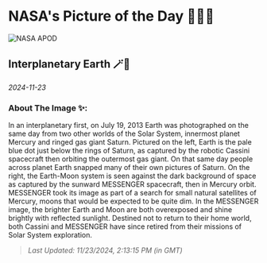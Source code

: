 
# NASA's Picture of the Day 🧑‍🚀💫

  ![NASA APOD](https://apod.nasa.gov/apod/image/2411/earth_cassinimessenger_1799.jpg)
  
  ## Interplanetary Earth 🪄🌌
  
  _2024-11-23_
  
  ### About The Image ✨: 
  
  In an interplanetary first, on July 19, 2013 Earth was photographed on the same day from two other worlds of the Solar System, innermost planet Mercury and ringed gas giant Saturn. Pictured on the left, Earth is the pale blue dot just below the rings of Saturn, as captured by the robotic Cassini spacecraft then orbiting the outermost gas giant. On that same day people across planet Earth snapped many of their own pictures of Saturn. On the right, the Earth-Moon system is seen against the dark background of space as captured by the sunward MESSENGER spacecraft, then in Mercury orbit. MESSENGER took its image as part of a search for small natural satellites of Mercury, moons that would be expected to be quite dim. In the MESSENGER image, the brighter Earth and Moon are both overexposed and shine brightly with reflected sunlight. Destined not to return to their home world, both Cassini and MESSENGER have since retired from their missions of Solar System exploration.
  
  
  
  > _Last Updated: 11/23/2024, 2:13:15 PM (in GMT)_
  